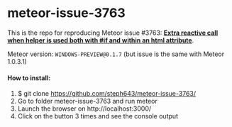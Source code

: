 # meteor-issue-3763

This is the repo for reproducing Meteor issue #3763: **[Extra reactive call when helper is used both with #if and within an html attribute](https://github.com/meteor/meteor/issues/3763)**.

Meteor version: `WINDOWS-PREVIEW@0.1.7` (but issue is the same with Meteor 1.0.3.1)

<h4>How to install:</h4>

1. $ git clone https://github.com/steph643/meteor-issue-3763/
2. Go to folder meteor-issue-3763 and run meteor
3. Launch the browser on http://localhost:3000/
4. Click on the button 3 times and see the console output
